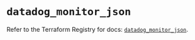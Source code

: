 # `datadog_monitor_json`

Refer to the Terraform Registry for docs: [`datadog_monitor_json`](https://registry.terraform.io/providers/datadog/datadog/3.47.0/docs/resources/monitor_json).
